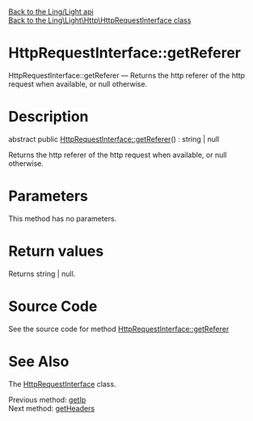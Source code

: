 [Back to the Ling/Light api](https://github.com/lingtalfi/Light/blob/master/doc/api/Ling/Light.md)<br>
[Back to the Ling\Light\Http\HttpRequestInterface class](https://github.com/lingtalfi/Light/blob/master/doc/api/Ling/Light/Http/HttpRequestInterface.md)


HttpRequestInterface::getReferer
================



HttpRequestInterface::getReferer — Returns the http referer of the http request when available, or null otherwise.




Description
================


abstract public [HttpRequestInterface::getReferer](https://github.com/lingtalfi/Light/blob/master/doc/api/Ling/Light/Http/HttpRequestInterface/getReferer.md)() : string | null




Returns the http referer of the http request when available, or null otherwise.




Parameters
================

This method has no parameters.


Return values
================

Returns string | null.








Source Code
===========
See the source code for method [HttpRequestInterface::getReferer](https://github.com/lingtalfi/Light/blob/master/Http/HttpRequestInterface.php#L98-L98)


See Also
================

The [HttpRequestInterface](https://github.com/lingtalfi/Light/blob/master/doc/api/Ling/Light/Http/HttpRequestInterface.md) class.

Previous method: [getIp](https://github.com/lingtalfi/Light/blob/master/doc/api/Ling/Light/Http/HttpRequestInterface/getIp.md)<br>Next method: [getHeaders](https://github.com/lingtalfi/Light/blob/master/doc/api/Ling/Light/Http/HttpRequestInterface/getHeaders.md)<br>

